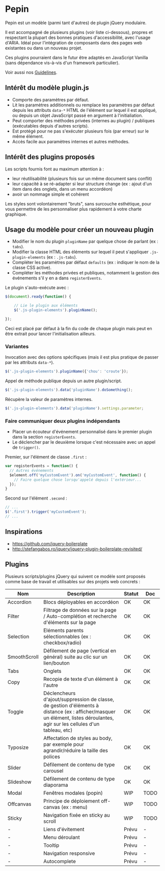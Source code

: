 # Pepin

Pepin est un modèle (parmi tant d'autres) de plugin jQuery modulaire.

Il est accompagné de plusieurs plugins (voir liste ci-dessous), propres et respectant la plupart des bonnes pratiques d'accessibilité, avec l'usage d'ARIA. Idéal pour l'intégration de composants dans des pages web existantes ou dans un nouveau projet.

Ces plugins pourraient dans le futur être adaptés en JavaScript Vanilla (sans dépendance vis-à-vis d'un framework particulier).

Voir aussi nos [Guidelines](https://github.com/alsacreations/guidelines).

## Intérêt du modèle plugin.js

* Comporte des paramètres par défaut.
* Lit les paramètres additionnels ou remplace les paramètres par défaut depuis les attributs `data-*`  HTML de l'élément sur lequel il est appliqué, ou depuis un objet JavaScript passé en argument à l'initialiation.
* Peut comporter des méthodes privées (internes au plugin) / publiques (exécutables depuis d'autres scripts).
* Est protégé pour ne pas s'exécuter plusieurs fois (par erreur) sur le même élément.
* Accès facile aux paramètres internes et autres méthodes.

## Intérêt des plugins proposés

Les scripts fournis font au maximum attention à :

* leur réutilisabilité (plusieurs fois sur un même document sans conflit)
* leur capacité à se ré-adapter si leur structure change (ex : ajout d'un item dans des onglets, dans un menu accordéon)
* avoir un nommage simple et cohérent

Les styles sont volontairement "bruts", sans surcouche esthétique, pour vous permettre de les personnaliser plus rapidement à votre charte graphique.

## Usage du modèle pour créer un nouveau plugin

* Modifier le nom du plugin `pluginName` par quelque chose de parlant  (ex : `tabs`).
* Modifier la classe HTML des éléments sur lequel il peut s'appliquer `.js-plugin-elements` (ex : `.js-tabs`).
* Compléter les paramètres par défaut `defaults`  (ex : indiquer le nom de la classe CSS active).
* Compléter les méthodes privées et publiques, notamment la gestion des événements s'il y en a dans `registerEvents`.

Le plugin s'auto-exécute avec :

```javascript
$(document).ready(function() {

    // Lie le plugin aux éléments
    $('.js-plugin-elements').pluginName();

});
```

Ceci est placé par défaut à la fin du code de chaque plugin mais peut en être extrait pour lancer l'initialisation ailleurs.

### Variantes

Invocation avec des options spécifiques (mais il est plus pratique de passer par les attributs `data-*`).

```javascript
$('.js-plugin-elements').pluginName({'chou': 'croute'});
```

Appel de méthode publique depuis un autre plugin/script.

```javascript
$('.js-plugin-elements').data('pluginName').doSomething();
```

Récupère la valeur de paramètres internes.

```javascript
$('.js-plugin-elements').data('pluginName').settings.parameter;
```

### Faire communiquer deux plugins indépendants

* Placer un écouteur d'événement personnalisé dans le premier plugin dans la section `registerEvents`.
* Le déclencher par le deuxième lorsque c'est nécessaire avec un appel de `trigger()`.

Premier, sur l'élément de classe `.first` :

```javascript
var registerEvents = function() {
  // Autres événements
  $element.off('myCustomEvent').on('myCustomEvent', function() {
    // Faire quelque chose lorsqu'appelé depuis l'extérieur...
  });
}
```

Second sur l'élément `.second` :

```javascript
// ...
$('.first').trigger('myCustomEvent');
// ...
```

## Inspirations

* <https://github.com/jquery-boilerplate>
* <http://stefangabos.ro/jquery/jquery-plugin-boilerplate-revisited/>

## Plugins

Plusieurs scripts/plugins jQuery qui suivent ce modèle sont proposés comme base de travail et utilisables sur des projets web concrets :

| Nom  | Description | Statut | Doc |
| ------------- | ------------- | ------------- | ------------- |
| Accordion | Blocs déployables en accordéon  | OK | OK |
| Filter | Filtrage de données sur la page / Auto-complétion et recherche d'éléments sur la page | OK | OK |
| Selection | Eléments parents sélectionnables (ex : checkbox/radio) | OK | OK |
| SmoothScroll | Défilement de page (vertical en général) suite au clic sur un lien/bouton | OK | OK |
| Tabs | Onglets | OK | OK |
| Copy | Recopie de texte d'un élément à l'autre | OK | OK |
| Toggle | Déclencheurs d'ajout/suppression de classe, de gestion d'éléments à distance (ex : afficher/masquer un élément, listes déroulantes, agir sur les cellules d'un tableau, etc) | OK | OK |
| Typosize | Affectation de styles au body, par exemple pour agrandir/réduire la taille des polices | OK | OK |
| Slider | Défilement de contenu de type carousel | OK | OK |
| Slideshow | Défilement de contenu de type diaporama | OK | OK |
| Modal | Fenêtres modales (popin) | WIP | TODO |
| Offcanvas | Principe de déploiement off-canvas (ex : menu) | WIP | TODO |
| Sticky | Navigation fixée en sticky au scroll | WIP | TODO |
| - | Liens d'évitement | Prévu | - |
| - | Menu déroulant | Prévu | - |
| - | Tooltip | Prévu | - |
| - | Navigation responsive | Prévu | - |
| - | Autocomplete | Prévu | - |
